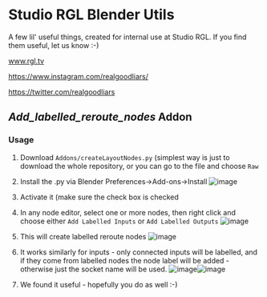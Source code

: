 # Studio RGL Blender Utils

A few lil' useful things, created for internal use at Studio RGL. If you find them useful, let us know :-)

www.rgl.tv

https://www.instagram.com/realgoodliars/

https://twitter.com/realgoodliars

## *Add_labelled_reroute_nodes* Addon
### Usage
1) Download `Addons/createLayoutNodes.py` (simplest way is just to download the whole repository, or you can go to the file and choose `Raw`
2) Install the .py via Blender Preferences->Add-ons->Install
![image](https://user-images.githubusercontent.com/16046786/119989551-37c13600-bfbf-11eb-93a3-6d4a90514834.png)

3) Activate it (make sure the check box is checked
4) In any node editor, select one or more nodes, then right click and choose either `Add Labelled Inputs` or `Add Labelled Outputs`
![image](https://user-images.githubusercontent.com/16046786/119989325-f29d0400-bfbe-11eb-9670-2dbc7487f643.png)
5) This will create labelled reroute nodes 
![image](https://user-images.githubusercontent.com/16046786/119989357-fd579900-bfbe-11eb-9b7e-24c14fd96bfb.png)
6) It works similarly for inputs - only connected inputs will be labelled, and if they come from labelled nodes the node label will be added - otherwise just the socket name will be used. ![image](https://user-images.githubusercontent.com/16046786/119989839-8c64b100-bfbf-11eb-9b07-dbbdbedd8b7b.png)![image](https://user-images.githubusercontent.com/16046786/119989870-9686af80-bfbf-11eb-830e-77ff3fffc759.png)
7) We found it useful - hopefully you do as well :-)


